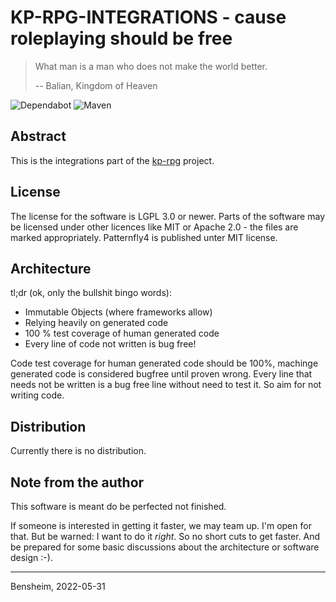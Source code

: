 # KP-RPG-INTEGRATIONS - cause roleplaying should be free

> What man is a man who does not make the world better.
>
> -- Balian, Kingdom of Heaven

![Dependabot](https://flat.badgen.net/dependabot/Paladins-Inn/kp-rpg-integrations/?icon=dependabot)
![Maven](https://github.com/Paladins-Inn/kp-rpg-integrations/workflows/Java%20CI%20with%20Maven/badge.svg)

## Abstract
This is the integrations part of the [kp-rpg](https://github.com/Paladins-Inn/kp-rpg) project.


## License
The license for the software is LGPL 3.0 or newer. Parts of the software may be licensed under other licences like MIT
or Apache 2.0 - the files are marked appropriately. Patternfly4 is published unter MIT license.


## Architecture

tl;dr (ok, only the bullshit bingo words):
- Immutable Objects (where frameworks allow)
- Relying heavily on generated code
- 100 % test coverage of human generated code
- Every line of code not written is bug free!

Code test coverage for human generated code should be 100%, machinge generated code is considered bugfree until proven
wrong. Every line that needs not be written is a bug free line without need to test it. So aim for not writing code.


## Distribution
Currently there is no distribution.

## Note from the author
This software is meant do be perfected not finished.

If someone is interested in getting it faster, we may team up. I'm open for that. But be warned: I want to do it 
_right_. So no short cuts to get faster. And be prepared for some basic discussions about the architecture or software 
design :-).

---
Bensheim, 2022-05-31

